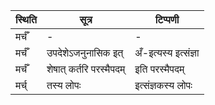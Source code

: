 | स्थिति | सूत्र | टिप्पणी |
| ----- | ------- | ------ |
| मर्चँ | - | - |
| मर्चँ | उपदेशेऽजनुनासिक इत् | अँ-इत्यस्य इत्संज्ञा |
| मर्चँ | शेषात् कर्तरि परस्मैपदम् | इति परस्मैपदम् |
| मर्च् | तस्य लोपः | इत्संज्ञकस्य लोपः |
